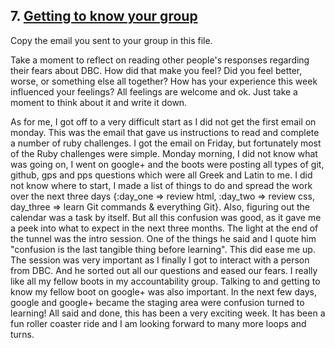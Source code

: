 ## 7. [Getting to know your group](7_get_to_know_your_group/readme.md)

Copy the email you sent to your group in this file.

<!-- Insert your response here  -->

Take a moment to reflect on reading other people's responses regarding their fears about DBC. How did that make you feel? Did you feel better, worse, or something else all together? How has your experience this week influenced your feelings? All feelings are welcome and ok. Just take a moment to think about it and write it down. 

<!-- Insert your response here -->
As for me, I got off to a very difficult start as I did not get the first email on monday.  This was the email that gave us instructions to read and complete a number of ruby challenges. I got the email on Friday, but fortunately most of the Ruby challenges were simple.  Monday morning, I did not know what was going on, I went on google+ and the boots were posting all types of git, github, gps and pps questions which were all Greek and Latin to me.  I did not know where to start, I made a list of things to do and spread the work over the next three days {:day_one => review html, :day_two => review css, day_three => learn Git commands & everything Git}.  Also, figuring out the calendar was a task by itself.  But all this confusion was good, as it gave me a peek into what to expect in the next three months.  The light at the end of the tunnel was the intro session.  One of the things he said and I quote him "confusion is the last tangible thing before learning".  This did ease me up.  The session was very important as I finally I got to interact with a person from DBC.  And he sorted out all our questions and eased our fears. I really like all my fellow boots in my accountability group.  Talking to and getting to know my fellow boot on google+ was also important. In the next few days, google and google+ became the staging area were confusion turned to learning!  All said and done, this has been a very exciting week. It has been a fun roller coaster ride and I am looking forward to many more loops and turns.

